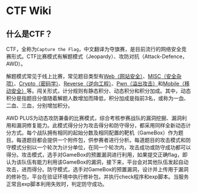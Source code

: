 # CTF Wiki

## 什么是CTF？

CTF，全称为`Capture the Flag`，中文翻译为夺旗赛，是目前流行的网络安全竞赛形式。CTF比赛模式有解题模式（Jeopardy）、攻防对抗（Attack-Defence，AWD）。

解题模式常见于线上比赛，常见题目类型有[Web（网站安全）]()、[MISC（安全杂项）]()、[Crypto（密码学）]()、[Reverse（逆向工程）]()、[Pwn（溢出攻击）]()和[Mobile（移动安全）]()等。闯关形式，计分规则有静态积分、动态积分和积分加成。其中，动态积分是指题目分值随着解题人数增加而降低，积分加成是指前3名，或称为一血、二血、三血，分别增加积分。

AWD PLUS为动态攻防兼备的比赛模式，综合考核参赛战队的漏洞挖掘、漏洞利用和漏洞修复能力。此模式得分分为攻击得分和防守得分，都采用同样全新动态计分方式。每个战队拥有相同的起始分数及相同配置的靶机（GameBox）作为题目。每道题目都会提供一个附件包，供参赛者进行分析。每道题目的攻击模式和防守模式分别以一个轮次为计分单位，在同一个轮次内，攻击成功或防守成功都可以得分。攻击模式，选手对GameBox的预置漏洞进行利用，如果提交正确flag，即认为该队伍有能力利用该GameBox的漏洞，接下来，平台会对其他队伍发起自动攻击，进而得分。防守模式，选手对GameBox的预置漏洞，设计并上传用于漏洞的修补包，平台在验证环境中执行修补包，并执行check程序和exp脚本。当服务正常且exp脚本利用失败时，判定防守成功。
